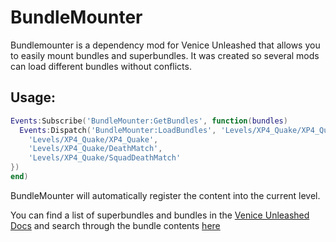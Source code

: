 # BundleMounter
Bundlemounter is a dependency mod for Venice Unleashed that allows you to easily mount bundles and superbundles.
It was created so several mods can load different bundles without conflicts.

## Usage:

```lua
Events:Subscribe('BundleMounter:GetBundles', function(bundles)
  Events:Dispatch('BundleMounter:LoadBundles', 'Levels/XP4_Quake/XP4_Quake', {
    'Levels/XP4_Quake/XP4_Quake',
    'Levels/XP4_Quake/DeathMatch',
    'Levels/XP4_Quake/SquadDeathMatch'
})
end)
```

BundleMounter will automatically register the content into the current level.

You can find a list of superbundles and bundles in the [Venice Unleashed Docs](https://docs.veniceunleashed.net/vext/bundles/9) and search through the bundle contents [here](https://github.com/Powback/VU-Wiki/tree/master/Bundles/)

